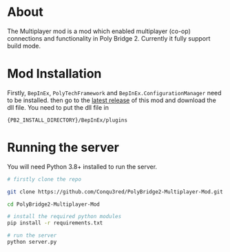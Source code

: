 # About
The Multiplayer mod is a mod which enabled multiplayer (co-op) connections and functionality in Poly Bridge 2. Currently it fully support build mode.

# Mod Installation
Firstly, `BepInEx`, `PolyTechFramework` and `BepInEx.ConfigurationManager` need to be installed. then go to the [latest release](https://github.com/Conqu3red/PolyBridge2-Multiplayer-Mod/releases/latest) of this mod and download the dll file.
You need to put the dll file in
```
{PB2_INSTALL_DIRECTORY}/BepInEx/plugins
```

# Running the server
You will need Python 3.8+ installed to run the server.

```sh
# firstly clone the repo

git clone https://github.com/Conqu3red/PolyBridge2-Multiplayer-Mod.git

cd PolyBridge2-Multiplayer-Mod

# install the required python modules
pip install -r requirements.txt

# run the server
python server.py
```
